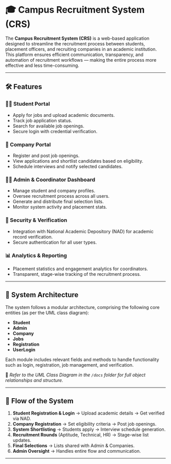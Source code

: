 # 🎓 Campus Recruitment System (CRS)

The **Campus Recruitment System (CRS)** is a web-based application designed to streamline the recruitment process between students, placement officers, and recruiting companies in an academic institution. This platform ensures efficient communication, transparency, and automation of recruitment workflows — making the entire process more effective and less time-consuming.

---

## 🛠️ Features

### 👨‍🎓 Student Portal
- Apply for jobs and upload academic documents.
- Track job application status.
- Search for available job openings.
- Secure login with credential verification.

### 🏢 Company Portal
- Register and post job openings.
- View applications and shortlist candidates based on eligibility.
- Schedule interviews and notify selected candidates.

### 👨‍💼 Admin & Coordinator Dashboard
- Manage student and company profiles.
- Oversee recruitment process across all users.
- Generate and distribute final selection lists.
- Monitor system activity and placement stats.

### 🔐 Security & Verification
- Integration with National Academic Depository (NAD) for academic record verification.
- Secure authentication for all user types.

### 📊 Analytics & Reporting
- Placement statistics and engagement analytics for coordinators.
- Transparent, stage-wise tracking of the recruitment process.

---

## 📌 System Architecture

The system follows a modular architecture, comprising the following core entities (as per the UML class diagram):

- **Student**
- **Admin**
- **Company**
- **Jobs**
- **Registration**
- **UserLogin**

Each module includes relevant fields and methods to handle functionality such as login, registration, job management, and verification.

📎 *Refer to the UML Class Diagram in the `/docs` folder for full object relationships and structure.*

---

## 🧾 Flow of the System

1. **Student Registration & Login** → Upload academic details → Get verified via NAD.
2. **Company Registration** → Set eligibility criteria → Post job openings.
3. **System Shortlisting** → Students apply → Interview schedule generation.
4. **Recruitment Rounds** (Aptitude, Technical, HR) → Stage-wise list updates.
5. **Final Selections** → Lists shared with Admin & Companies.
6. **Admin Oversight** → Handles entire flow and communication.

---
